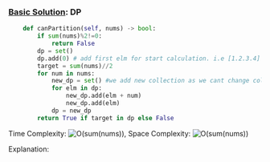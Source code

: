 ### [Basic Solution](/DynamicProgramming/SubsetSum/basic_sol.py): DP

```python
    def canPartition(self, nums) -> bool:
        if sum(nums)%2!=0:
            return False
        dp = set()
        dp.add(0) # add first elm for start calculation. i.e [1.2.3.4] 0 +1. 0 +11. We need option to add elm itself to output.
        target = sum(nums)//2
        for num in nums: 
            new_dp = set() #we add new collection as we cant change collection that we are runnig on.
            for elm in dp: 
                new_dp.add(elm + num)
                new_dp.add(elm)
            dp = new_dp
        return True if target in dp else False 
```

Time Complexity: ![O(sum(nums))](<https://latex.codecogs.com/svg.image?\inline&space;O(sum(nums))>), Space Complexity: ![O(sum(nums))](<https://latex.codecogs.com/svg.image?\inline&space;O(sum(nums)>)

Explanation:
